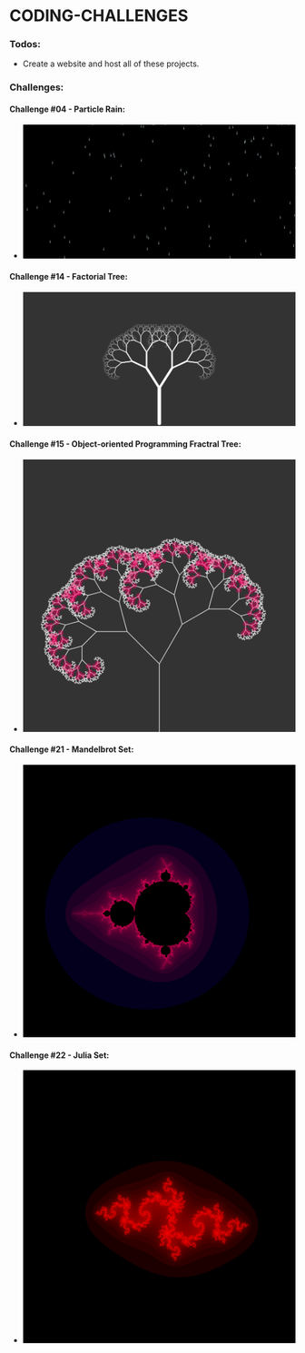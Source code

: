 # CODING-CHALLENGES

### Todos:
- Create a website and host all of these projects.

### Challenges:

#### Challenge #04 - Particle Rain:
- ![Rain](04_Purple_Rain/Images/download%20(1).png)


#### Challenge #14 - Factorial Tree:
- ![Factorial Tree](/14_Factral_Tree/Images/download.png)


#### Challenge #15 - Object-oriented Programming Fractral Tree:
- ![OOBJ Fractral Tree](/15_OOBJ_Fractral_Tree/Images/download.png)

#### Challenge #21 - Mandelbrot Set:
- ![Mandelbrot Set](21_Mandelbrot_Set/Images/download%20(10).png)

#### Challenge #22 - Julia Set:
- ![Julia Set](22_Julia_Set/Images/download%20(7).png)
